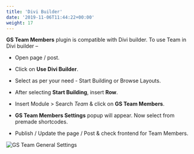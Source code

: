 ```yaml
---
title: 'Divi Builder'
date: '2019-11-06T11:44:22+00:00'
weight: 17
---
```


**GS Team Members** plugin is compatible with Divi builder. To use Team in Divi builder –

- Open page / post.

- Click on **Use Divi Builder**.

- Select as per your need - Start Building or Browse Layouts.

- After selecting **Start Building**, insert **Row**.

- Insert Module > Search *Team* & click on **GS Team Members**.

- **GS Team Members Settings** popup will appear. Now select from premade shortcodes.

- Publish / Update the page / Post & check frontend for Team Members.	

![GS Team General Settings](../images/divi.png)